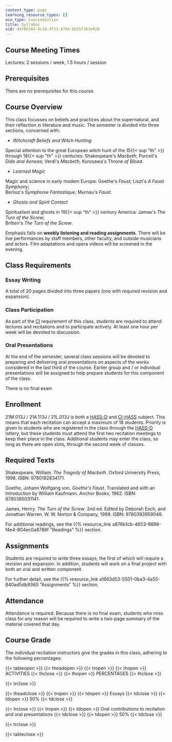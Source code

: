 ```yaml
---
content_type: page
learning_resource_types: []
ocw_type: CourseSection
title: Syllabus
uid: d4f8b344-0c1d-df53-8f04-bb55f363e920
---
```


Course Meeting Times
--------------------

Lectures: 2 sessions / week, 1.5 hours / session

Prerequisites
-------------

There are no prerequisites for this course.

Course Overview
---------------

This class focusses on beliefs and practices about the supernatural, and their reflection in literature and music. The semester is divided into three sections, concerned with:

*   _Witchcraft Beliefs and Witch Hunting_

Special attention to the great European witch hunt of the 15{{< sup "th" >}} through 18{{< sup "th" >}} centuries: Shakespeare's _Macbeth_; Purcell's _Dido and Aeneas_; Verdi's _Macbeth_; Kurosawa's Throne _of Blood_.

*   _Learned Magic_

Magic and science in early modem Europe: Goethe's _Faust;_ Liszt's _A Faust Symphony_;  
Berlioz's _Symphonie Fantastique;_ Murnau's _Faust_.

*   _Ghosts and Spirit Contact_

Spiritualism and ghosts in 19{{< sup "th" >}} century America: James's _The Turn of the Screw_;  
Britten's _The Turn of the Screw_.

Emphasis falls on **weekly listening and reading assignments**. There will be live performances by staff members, other faculty, and outside musicians and actors. Film adaptations and opera videos will be screened in the evening.

Class Requirements
------------------

### Essay Writing

A total of 20 pages divided into three papers (one with required revision and expansion).

### Class Participation

As part of the [CI](http://web.mit.edu/commreq/) requirement of this class, students are required to attend lectures and recitations and to participate actively. At least one hour per week will be devoted to discussion.

### Oral Presentations

At the end of the semester, several class sessions will be devoted to preparing and delivering oral presentations on aspects of the works considered in the last third of the course. Earlier group and / or individual presentations will be assigned to help prepare students for this component of the class.

There is no final exam

Enrollment
----------

21M.013J / 21A.113J / 21L.013J is both a [HASS-D](http://shass.mit.edu/undergraduate/hass) and [CI-HASS](http://web.mit.edu/commreq/) subject. This means that each recitation can accept a maximum of 18 students. Priority is given to students who are registered in the class through the [HASS-D](http://shass.mit.edu/undergraduate/hass) lottery, but these students must attend the first two recitation meetings to keep their place in the class. Additional students may enter the class, so long as there are open slots, through the second week of classes.

Required Texts
--------------

Shakespeare, William. _The Tragedy of Macbeth_. Oxford University Press, 1998. ISBN: 9780192834171.

Goethe, Johann Wolfgang von. _Goethe's Faust_. Translated and with an Introduction by William Kaufmann. Anchor Books, 1962. ISBN: 9780385031141.

James, Henry. _The Turn of the Screw_. 2nd ed. Edited by Deborah Esch, and Jonathan Warren. W. W. Norton & Company, 1999. ISBN: 9780393959048.

For additional readings, see the {{% resource_link a876b1cb-4653-9898-f4e4-804ec0a8788f "Readings" %}} section.

Assignments
-----------

Students are required to write three essays, the first of which will require a revision and expansion. In addition, students will work on a final project with both an oral and written component.

For further detail, see the {{% resource_link a1663d53-5501-0ba3-4a55-840ad5db9360 "Assignments" %}} section.

Attendance
----------

Attendance is required. Because there is no final exam, students who miss class for any reason will be required to write a two-page summary of the material covered that day.

Course Grade
------------

The individual recitation instructors give the grades in this class, adhering to the following percentages:

{{< tableopen >}}
{{< theadopen >}}
{{< tropen >}}
{{< thopen >}}
ACTIVITIES
{{< thclose >}}
{{< thopen >}}
PERCENTAGES
{{< thclose >}}

{{< trclose >}}

{{< theadclose >}}
{{< tropen >}}
{{< tdopen >}}
Essays
{{< tdclose >}}
{{< tdopen >}}
50%
{{< tdclose >}}

{{< trclose >}}
{{< tropen >}}
{{< tdopen >}}
Oral contributions to recitation and oral presentations
{{< tdclose >}}
{{< tdopen >}}
50%
{{< tdclose >}}

{{< trclose >}}

{{< tableclose >}}